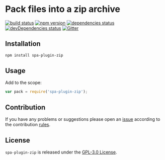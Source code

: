 Pack files into a zip archive
=============================

[![build status](https://img.shields.io/travis/spasdk/plugin-zip.svg?style=flat-square)](https://travis-ci.org/spasdk/plugin-zip)
[![npm version](https://img.shields.io/npm/v/spa-plugin-zip.svg?style=flat-square)](https://www.npmjs.com/package/spa-plugin-zip)
[![dependencies status](https://img.shields.io/david/spasdk/plugin-zip.svg?style=flat-square)](https://david-dm.org/spasdk/plugin-zip)
[![devDependencies status](https://img.shields.io/david/dev/spasdk/plugin-zip.svg?style=flat-square)](https://david-dm.org/spasdk/plugin-zip?type=dev)
[![Gitter](https://img.shields.io/badge/gitter-join%20chat-blue.svg?style=flat-square)](https://gitter.im/DarkPark/spasdk)


## Installation ##

```bash
npm install spa-plugin-zip
```


## Usage ##

Add to the scope:

```js
var pack = require('spa-plugin-zip');
```


## Contribution ##

If you have any problems or suggestions please open an [issue](https://github.com/spasdk/plugin-zip/issues)
according to the contribution [rules](.github/contributing.md).


## License ##

`spa-plugin-zip` is released under the [GPL-3.0 License](http://opensource.org/licenses/GPL-3.0).
